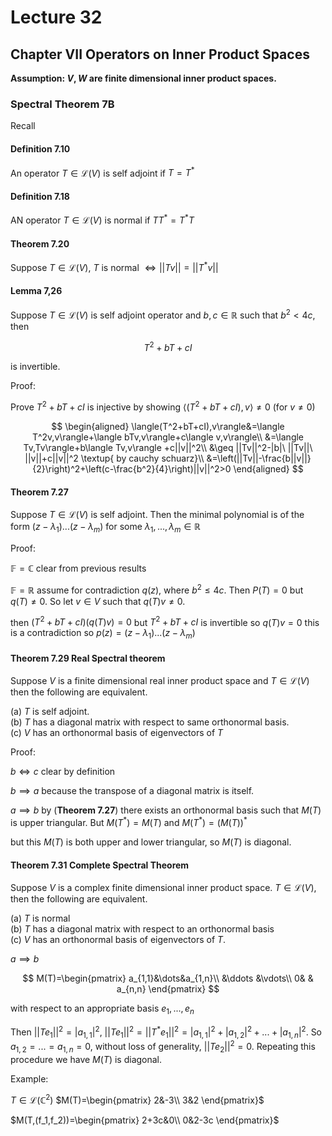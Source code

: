 # Lecture 32

## Chapter VII Operators on Inner Product Spaces

**Assumption: $V,W$ are finite dimensional inner product spaces.**

### Spectral Theorem 7B

Recall

#### Definition 7.10

An operator $T\in \mathscr{L}(V)$ is self adjoint if $T=T^*$

#### Definition 7.18

AN operator $T\in\mathscr{L}(V)$ is normal if $TT^*=T^*T$

#### Theorem 7.20

Suppose $T\in \mathscr{L}(V)$, $T$ is normal $\iff ||Tv||=||T^*v||$

#### Lemma 7,26

Suppose $T\in\mathscr{L}(V)$ is self adjoint operator and $b,c\in \mathbb{R}$ such that $b^2<4c$, then 

$$
T^2+bT+cI
$$

is invertible.

Proof:

Prove $T^2+bT+cI$ is injective by showing $\langle(T^2+bT+cI),v\rangle\neq 0$ (for $v\neq 0$)

$$
\begin{aligned}
\langle(T^2+bT+cI),v\rangle&=\langle T^2v,v\rangle+\langle bTv,v\rangle+c\langle v,v\rangle\\
&=\langle Tv,Tv\rangle+b\langle Tv,v\rangle +c||v||^2\\
&\geq ||Tv||^2-|b|\ ||Tv||\ ||v||+c||v||^2 \textup{ by cauchy schuarz}\\
&=\left(||Tv||-\frac{b||v||}{2}\right)^2+\left(c-\frac{b^2}{4}\right)||v||^2>0
\end{aligned}
$$

#### Theorem 7.27

Suppose $T\in \mathscr{L}(V)$ is self adjoint. Then the minimal polynomial is of the form $(z-\lambda_1)...(z-\lambda_m)$ for some $\lambda_1,...,\lambda_m\in\mathbb{R}$

Proof:

$\mathbb{F}=\mathbb{C}$ clear from previous results

$\mathbb{F}=\mathbb{R}$ assume for contradiction $q(z)$, where $b^2\leq 4c$. Then $P(T)=0$ but $q(T)\neq 0$. So let $v\in V$ such that $q(T)v\neq 0$.

then $(T^2+bT+cI)(q(T)v)=0$ but $T^2+bT+cI$ is invertible so $q(T)v=0$ this is a contradiction so $p(z)=(z-\lambda_1)...(z-\lambda_m)$

#### Theorem 7.29 Real Spectral theorem

Suppose $V$ is a finite dimensional real inner product space and $T\in \mathscr{L}(V)$ then the following are equivalent.

(a) $T$ is self adjoint.  
(b) $T$ has a diagonal matrix with respect to same orthonormal basis.  
(c) $V$ has an orthonormal basis of eigenvectors of $T$

Proof:

$b\iff c$ clear by definition

$b\implies a$ because the transpose of a diagonal matrix is itself.

$a\implies b$ by (**Theorem 7.27**) there exists an orthonormal basis such that $M(T)$ is upper triangular. But $M(T^*)=M(T)$ and $M(T^*)=(M(T))^*$

but this $M(T)$ is both upper and lower triangular, so $M(T)$ is diagonal.

#### Theorem 7.31 Complete Spectral Theorem

Suppose $V$ is a complex finite dimensional inner product space. $T\in \mathscr{L}(V)$, then the following are equivalent.

(a) $T$ is normal  
(b) $T$ has a diagonal matrix with respect to an orthonormal basis  
(c) $V$ has an orthonormal basis of eigenvectors of $T$.

$a\implies b$

$$
M(T)=\begin{pmatrix}
    a_{1,1}&\dots&a_{1,n}\\
    &\ddots &\vdots\\
    0& & a_{n,n}
\end{pmatrix}
$$

with respect to an appropriate basis $e_1,...,e_n$

Then $||Te_1||^2=|a_{1,1}|^2$, $||Te_1||^2=||T^*e_1||^2=|a_{1,1}|^2+|a_{1,2}|^2+...+|a_{1,n}|^2$. So $a_{1,2}=...=a_{1,n}=0$, without loss of generality, $||Te_2||^2=0$. Repeating this procedure we have $M(T)$ is diagonal.

Example:

$T\in \mathscr{L}(\mathbb{C}^2)$ $M(T)=\begin{pmatrix}
    2&-3\\
    3&2
\end{pmatrix}$

$M(T,(f_1,f_2))=\begin{pmatrix}
    2+3c&0\\
    0&2-3c
\end{pmatrix}$
